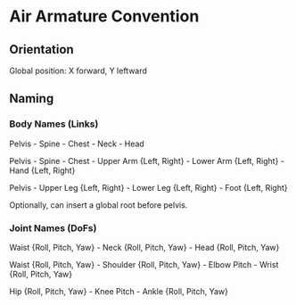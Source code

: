 # Air Armature Convention

## Orientation

Global position: X forward, Y leftward

## Naming

### Body Names (Links)

Pelvis - Spine - Chest - Neck - Head

Pelvis - Spine - Chest - Upper Arm {Left, Right} - Lower Arm {Left, Right} - Hand {Left, Right}

Pelvis - Upper Leg {Left, Right} - Lower Leg {Left, Right} - Foot {Left, Right}

Optionally, can insert a global root before pelvis.


### Joint Names (DoFs)

Waist {Roll, Pitch, Yaw} - Neck {Roll, Pitch, Yaw} - Head {Roll, Pitch, Yaw}

Waist {Roll, Pitch, Yaw} - Shoulder {Roll, Pitch, Yaw} - Elbow Pitch - Wrist {Roll, Pitch, Yaw}

Hip {Roll, Pitch, Yaw} - Knee Pitch - Ankle {Roll, Pitch, Yaw}



